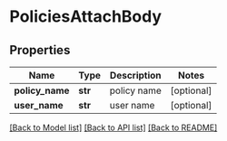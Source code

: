 # PoliciesAttachBody

## Properties
Name | Type | Description | Notes
------------ | ------------- | ------------- | -------------
**policy_name** | **str** | policy name | [optional] 
**user_name** | **str** | user name | [optional] 

[[Back to Model list]](../README.md#documentation-for-models) [[Back to API list]](../README.md#documentation-for-api-endpoints) [[Back to README]](../README.md)

